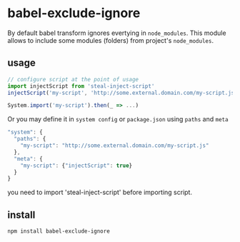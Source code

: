 # babel-exclude-ignore

By default babel transform ignores evertying in `node_modules`. 
This module allows to include some modules (folders) from project's `node_modules`.

## usage

```js
// configure script at the point of usage
import injectScript from 'steal-inject-script'
injectScript('my-script', 'http://some.external.domain.com/my-script.js')

System.import('my-script').then(_ => ...)
```

Or you may define it in `system config` or `package.json` using `paths` and `meta`
```js
"system": {
  "paths": {
    "my-script": "http://some.external.domain.com/my-script.js"
  },
  "meta": {
    "my-script": {"injectScript": true}
  }
}
```
you need to import 'steal-inject-script' before importing script.

## install
```bash
npm install babel-exclude-ignore
```
